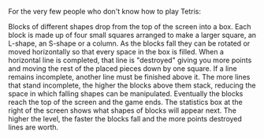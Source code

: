 For the very few people who don't know how to play Tetris: 

Blocks of different shapes drop from the top of the screen into a box. Each block is made up of four small squares arranged to make a larger square, an L-shape, an S-shape or a column. As the blocks fall they can be rotated or moved horizontally so that every space in the box is filled. When a horizontal line is completed, that line is "destroyed" giving you more points and moving the rest of the placed pieces down by one square. If a line remains incomplete, another line must be finished above it. The more lines that stand incomplete, the higher the blocks above them stack, reducing the space in which falling shapes can be manipulated. Eventually the blocks reach the top of the screen and the game ends. The statistics box at the right of the screen shows what shapes of blocks will appear next. The higher the level, the faster the blocks fall and the more points destroyed lines are worth.

